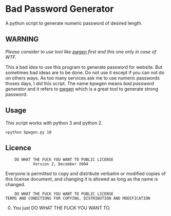 # Bad Password Generator

A python script to generate numeric password of desired length.

## WARNING

*Please consider to use tool like [pwgen][1] first and this one only in case of WTF.*

This a bad idea to use this program to generate password for website. But sometimes bad ideas are to be done. Do not 
use it except if you can not do on others ways. As too many services ask me to use numeric passwords thoses days, I did 
this script. The name bpwgen means _bad password generator_ and it refers to [pwgen][1] which is a great tool to 
generate strong password.

## Usage

This script works with python 3 and python 2.

    >python bpwgen.py 10 

## Licence

        DO WHAT THE FUCK YOU WANT TO PUBLIC LICENSE
                Version 2, December 2004

Everyone is permitted to copy and distribute verbatim or modified
copies of this license document, and changing it is allowed as long
as the name is changed.

        DO WHAT THE FUCK YOU WANT TO PUBLIC LICENSE
    TERMS AND CONDITIONS FOR COPYING, DISTRIBUTION AND MODIFICATION

0. You just DO WHAT THE FUCK YOU WANT TO.

[1]: http://sourceforge.net/projects/pwgen/
